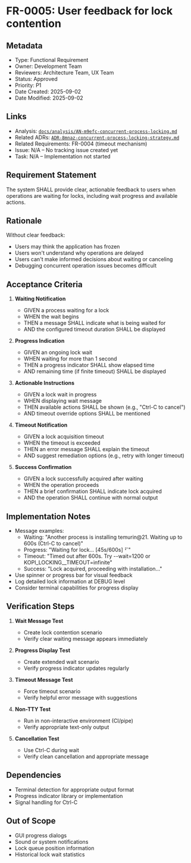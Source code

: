 # FR-0005: User feedback for lock contention

## Metadata
- Type: Functional Requirement
- Owner: Development Team
- Reviewers: Architecture Team, UX Team
- Status: Approved
- Priority: P1
- Date Created: 2025-09-02
- Date Modified: 2025-09-02

## Links
- Analysis: [`docs/analysis/AN-m9efc-concurrent-process-locking.md`](../analysis/AN-m9efc-concurrent-process-locking.md)
- Related ADRs: [`ADR-8mnaz-concurrent-process-locking-strategy.md`](../adr/ADR-8mnaz-concurrent-process-locking-strategy.md)
- Related Requirements: FR-0004 (timeout mechanism)
- Issue: N/A – No tracking issue created yet
- Task: N/A – Implementation not started

## Requirement Statement

The system SHALL provide clear, actionable feedback to users when operations are waiting for locks, including wait progress and available actions.

## Rationale

Without clear feedback:
- Users may think the application has frozen
- Users won't understand why operations are delayed
- Users can't make informed decisions about waiting or canceling
- Debugging concurrent operation issues becomes difficult

## Acceptance Criteria

1. **Waiting Notification**
   - GIVEN a process waiting for a lock
   - WHEN the wait begins
   - THEN a message SHALL indicate what is being waited for
   - AND the configured timeout duration SHALL be displayed

2. **Progress Indication**
   - GIVEN an ongoing lock wait
   - WHEN waiting for more than 1 second
   - THEN a progress indicator SHALL show elapsed time
   - AND remaining time (if finite timeout) SHALL be displayed

3. **Actionable Instructions**
   - GIVEN a lock wait in progress
   - WHEN displaying wait message
   - THEN available actions SHALL be shown (e.g., "Ctrl-C to cancel")
   - AND timeout override options SHALL be mentioned

4. **Timeout Notification**
   - GIVEN a lock acquisition timeout
   - WHEN the timeout is exceeded
   - THEN an error message SHALL explain the timeout
   - AND suggest remediation options (e.g., retry with longer timeout)

5. **Success Confirmation**
   - GIVEN a lock successfully acquired after waiting
   - WHEN the operation proceeds
   - THEN a brief confirmation SHALL indicate lock acquired
   - AND the operation SHALL continue with normal output

## Implementation Notes

- Message examples:
  - Waiting: "Another process is installing temurin@21. Waiting up to 600s (Ctrl-C to cancel)"
  - Progress: "Waiting for lock... [45s/600s] ⠋"
  - Timeout: "Timed out after 600s. Try --wait=1200 or KOPI_LOCKING__TIMEOUT=infinite"
  - Success: "Lock acquired, proceeding with installation..."
- Use spinner or progress bar for visual feedback
- Log detailed lock information at DEBUG level
- Consider terminal capabilities for progress display

## Verification Steps

1. **Wait Message Test**
   - Create lock contention scenario
   - Verify clear waiting message appears immediately

2. **Progress Display Test**
   - Create extended wait scenario
   - Verify progress indicator updates regularly

3. **Timeout Message Test**
   - Force timeout scenario
   - Verify helpful error message with suggestions

4. **Non-TTY Test**
   - Run in non-interactive environment (CI/pipe)
   - Verify appropriate text-only output

5. **Cancellation Test**
   - Use Ctrl-C during wait
   - Verify clean cancellation and appropriate message

## Dependencies

- Terminal detection for appropriate output format
- Progress indicator library or implementation
- Signal handling for Ctrl-C

## Out of Scope

- GUI progress dialogs
- Sound or system notifications
- Lock queue position information
- Historical lock wait statistics